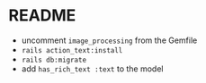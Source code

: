 # README

* uncomment `image_processing` from the Gemfile
* `rails action_text:install`
* `rails db:migrate`
* add `has_rich_text :text` to the model
